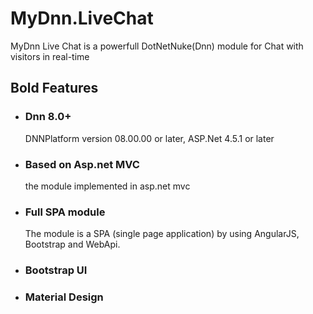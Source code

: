 # MyDnn.LiveChat
MyDnn Live Chat is a powerfull DotNetNuke(Dnn) module for Chat with visitors in real-time
<br>
<h2>Bold Features</h2>
<ul>
<li>
  <h3>Dnn 8.0+</h3>
  DNNPlatform version 08.00.00 or later, ASP.Net 4.5.1 or later
</li>
<li>
  <h3>Based on Asp.net MVC</h3>
  the module implemented in asp.net mvc 
</li>
<li>
  <h3>Full SPA module</h3>
  The module is a SPA (single page application) by using AngularJS, Bootstrap and WebApi.
</li>
<li><h3>Bootstrap UI</h3></li>
<li><h3>Material Design</h3></li>
</ul>
